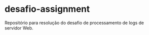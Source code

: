 # desafio-assignment
Repositório para resolução do desafio de processamento de logs de servidor Web.
